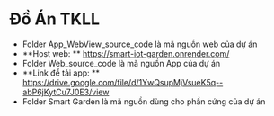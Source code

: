# Đồ Án TKLL 
- Folder App_WebView_source_code là mã nguồn web của dự án 
 - **Host web: ** https://smart-iot-garden.onrender.com/
- Folder Web_source_code là mã nguồn App của dự án 
 - **Link để tải app: ** https://drive.google.com/file/d/1YwQsupMjVsueK5q--abP6jKytCu7J0E3/view
- Folder Smart Garden là mã nguồn dùng cho phần cứng của dự án



